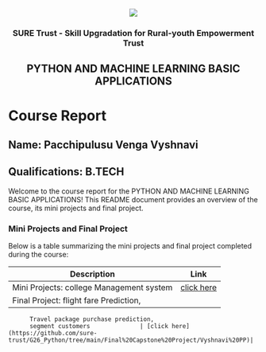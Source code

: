 <!-- PROJECT LOGO -->
<br />

<div align="center">
   <img src='https://user-images.githubusercontent.com/73131499/166115643-d3187f47-d38f-41b2-ae42-5ecbbc60de14.png' />


<h3 align="center">SURE Trust - Skill Upgradation for Rural-youth Empowerment Trust</h3>
  <h2> PYTHON AND MACHINE LEARNING BASIC APPLICATIONS </h2>
</div>

# Course Report

## Name: Pacchipulusu Venga Vyshnavi

## Qualifications: B.TECH

Welcome to the course report for the PYTHON AND MACHINE LEARNING BASIC APPLICATIONS! This README document provides an overview of the course, its mini projects and final project.

### Mini Projects and Final Project

Below is a table summarizing the mini projects and final project completed during the course:

| Description                               | Link                                    |
|-------------------------------------------|-----------------------------------------|
| Mini Projects: college Management system     | [click here](https://github.com/sure-trust/G26_Python/tree/main/Mini%20Projects/Vyshnavi%20PP)|
| Final Project: flight fare Prediction,
		  Travel package purchase prediction,
		  segment customers              | [click here](https://github.com/sure-trust/G26_Python/tree/main/Final%20Capstone%20Project/Vyshnavi%20PP)|
